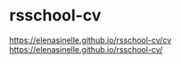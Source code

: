 # rsschool-cv
https://elenasinelle.github.io/rsschool-cv/cv
https://elenasinelle.github.io/rsschool-cv/
